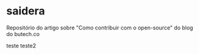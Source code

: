 # saidera
Repositório do artigo sobre "Como contribuir com o open-source" do blog do butech.co

teste
teste2

